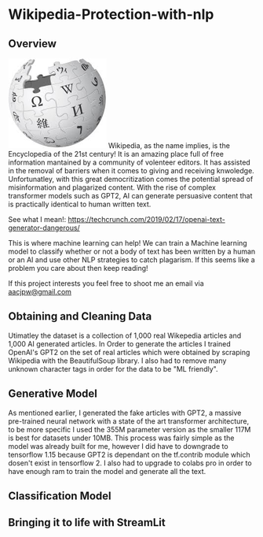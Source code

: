 # Wikipedia-Protection-with-nlp


## Overview


<img src="Images/download.jpg/">
Wikipedia, as the name implies, is the Encyclopedia of the 21st century! It is an amazing place full of free information mantained by a community of volenteer editors. It has assisted in the removal of barriers when it comes to giving and receiving knwoledge. Unfortunatley, with this great democritization comes the potential spread of misinformation and plagarized content. With the rise of complex transformer models such as GPT2, AI can generate persuasive content that is practically identical to human written text.

See what I mean!: https://techcrunch.com/2019/02/17/openai-text-generator-dangerous/

This is where machine learning can help! We can train a Machine learning model to classify whether or not a body of text has been written by a human or an AI and use other NLP strategies to catch plagarism. If this seems like a problem you care about then keep reading!


If this project interests you feel free to shoot me an email via aacjpw@gmail.com

## Obtaining and Cleaning Data
Utimatley the dataset is a collection of 1,000 real Wikepedia articles and 1,000 AI generated articles. In Order to generate the articles I trained OpenAI's GPT2 on the set of real articles which were obtained by scraping Wikipedia with the BeautifulSoup library. I also had to remove many unknown character tags in order for the data to be "ML friendly".

## Generative Model
As mentioned earlier, I generated the fake articles with GPT2, a massive pre-trained neural network with a state of the art transformer architecture, to be more specific I used the 355M parameter version as the smaller 117M is best for datasets under 10MB. This process was fairly simple as the model was already built for me, however I did have to downgrade to tensorflow 1.15 because GPT2 is dependant on the tf.contrib module which dosen't exist in tensorflow 2. I also had to upgrade to colabs pro in order to have enough ram to train the model and generate all the text.

## Classification Model

## Bringing it to life with StreamLit
